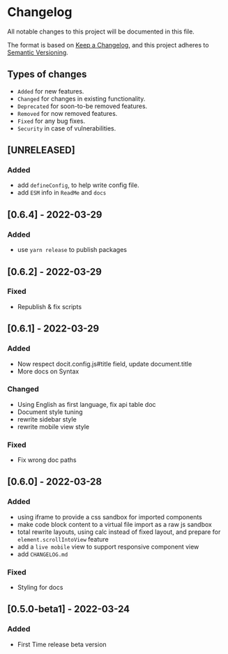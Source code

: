 # Changelog
All notable changes to this project will be documented in this file.

The format is based on [Keep a Changelog](https://keepachangelog.com/en/1.0.0/),
and this project adheres to [Semantic Versioning](https://semver.org/spec/v2.0.0.html).

## Types of changes
- `Added` for new features.
- `Changed` for changes in existing functionality.
- `Deprecated` for soon-to-be removed features.
- `Removed` for now removed features.
- `Fixed` for any bug fixes.
- `Security` in case of vulnerabilities.

## [UNRELEASED]

### Added
- add `defineConfig`, to help write config file.
- add `ESM` info in `ReadMe` and `docs`


## [0.6.4] - 2022-03-29

### Added
- use `yarn release` to publish packages

## [0.6.2] - 2022-03-29

### Fixed
- Republish & fix scripts


## [0.6.1] - 2022-03-29

### Added

- Now respect docit.config.js#title field, update document.title
- More docs on Syntax

### Changed
- Using English as first language, fix api table doc
- Document style tuning
- rewrite sidebar style
- rewrite mobile view style

### Fixed
- Fix wrong doc paths




## [0.6.0] - 2022-03-28

### Added

- using iframe to provide a css sandbox for imported components
- make code block content to a virtual file import as a raw js sandbox
- total rewrite layouts, using calc instead of fixed layout, and prepare for `element.scrollIntoView` feature
- add a `live mobile` view to support responsive component view
- add `CHANGELOG.md`

### Fixed

- Styling for docs

## [0.5.0-beta1] - 2022-03-24

### Added
- First Time release beta version